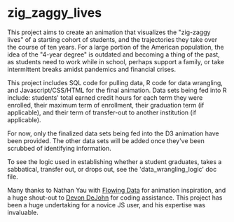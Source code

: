 # zig_zaggy_lives

This project aims to create an animation that visualizes the "zig-zaggy lives" of a starting cohort of students, and the trajectories they take over the course of ten years. For a large portion of the American population, the idea of the "4-year degree" is outdated and becoming a thing of the past, as students need to work while in school, perhaps support a family, or take intermittent breaks amidst pandemics and financial crises.

This project includes SQL code for pulling data, R code for data wrangling, and Javascript/CSS/HTML for the final animation. Data sets being fed into R include: students' total earned credit hours for each term they were enrolled, their maximum term of enrollment, their graduation term (if applicable), and their term of transfer-out to another institution (if applicable). 

For now, only the finalized data sets being fed into the D3 animation have been provided. The other data sets will be added once they've been scrubbed of identifying information.

To see the logic used in establishing whether a student graduates, takes a sabbatical, transfer out, or drops out, see the 'data_wrangling_logic' doc file. 

Many thanks to Nathan Yau with [Flowing Data](https://flowingdata.com/2015/12/15/a-day-in-the-life-of-americans/) for animation inspiration, and a huge shout-out to [Devon DeJohn](https://github.com/ddejohn) for coding assistance. This project has been a huge undertaking for a novice JS user, and his expertise was invaluable.